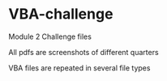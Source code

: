 # VBA-challenge
Module 2 Challenge files

All pdfs are screenshots of different quarters

VBA files are repeated in several file types
